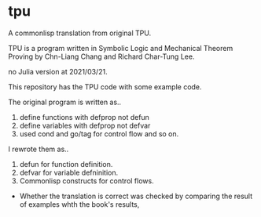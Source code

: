 # tpu
A commonlisp translation from original TPU.

TPU is a program written in Symbolic Logic and Mechanical Theorem Proving by Chn-Liang Chang and Richard Char-Tung Lee.

no Julia version at 2021/03/21.

This repository has the TPU code with some example code.


The original program is written as..
1) define functions with defprop not defun
2) define variables with defprop not defvar
3) used cond and go/tag for control flow
and so on.

I rewrote them as..
1) defun for function definition.
2) defvar for variable defninition.
3) Commonlisp constructs for control flows.


* Whether the translation is correct was checked by comparing the result of examples whth the book's results, 

